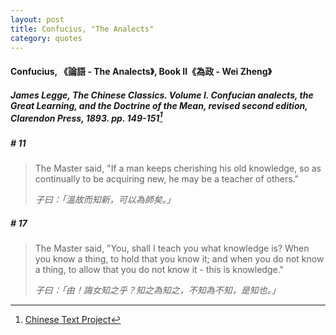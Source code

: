 ```yaml
---
layout: post
title: Confucius, "The Analects"
category: quotes
---
```


#### Confucius, 《論語 - The Analects》, Book II《為政 - Wei Zheng》

##### James Legge, *The Chinese Classics. Volume I. Confucian analects, the Great Learning, and the Doctrine of the Mean*, revised second edition, Clarendon Press, 1893. pp. 149-151[^1]

[^1]: [Chinese Text Project](https://ctext.org/analects/wei-zheng)

##### \# 11
> The Master said, "If a man keeps cherishing his old knowledge, so as continually to be acquiring new, he may be a teacher of others."
>
> *子曰：「溫故而知新，可以為師矣。」*

##### \# 17
> The Master said, "You, shall I teach you what knowledge is? When you know a thing, to hold that you know it; and when you do not know a thing, to allow that you do not know it - this is knowledge."
>
> *子曰：「由！誨女知之乎？知之為知之，不知為不知，是知也。」*